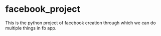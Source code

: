 # facebook_project
This is the python project of facebook creation through which we can do multiple things in fb app.
